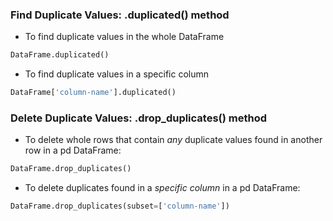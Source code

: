 ### Find Duplicate Values: .duplicated() method
* To find duplicate values in the whole DataFrame
```python
DataFrame.duplicated()
```

* To find duplicate values in a specific column
```python
DataFrame['column-name'].duplicated()
```

### Delete Duplicate Values: .drop_duplicates() method
* To delete whole rows that contain *any* duplicate values found in another row in a pd DataFrame: 
```python
DataFrame.drop_duplicates()
```

* To delete duplicates found in a *specific column*  in a pd DataFrame:
```python
DataFrame.drop_duplicates(subset=['column-name'])
```
